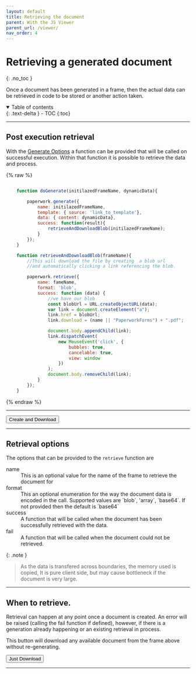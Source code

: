 ```yaml
---
layout: default
title: Retrieving the document
parent: With the JS Viewer
parent_url: /viewer/
nav_order: 4
---
```


# Retrieving a generated document
{: .no_toc }

Once a document has been generated in a frame, then the actual data can be retrieved in code to be stored or another action taken.

<details open markdown="block">
  <summary>
    Table of contents
  </summary>
  {: .text-delta }
- TOC
{:toc}
</details>

---

## Post execution retrieval

With the <a href='gen_config.html' >Generate Options</a> a function can be provided that will be called on successful execution. Within that function it is possible to retrieve the data and process.

{% raw %}
```javascript

    function doGenerate(initilazedFrameName, dynamicData){

        paperwork.generate({
            name: initilazedFrameName,
            template: { source: 'link_to_template'},
            data: { content: dynamicData},
            success: function(result){
                retrieveAndDownloadBlob(initilazedFrameName);
            }
        });
    }

    function retrieveAndDownloadBlob(frameName){
        //This will download the file by creating  a blob url
        //and automatically clicking a link referencing the blob.

        paperwork.retrieve({
            name: fameName, 
            format: 'blob',
            success: function (data) {
                //we have our blob
                const blobUrl = URL.createObjectURL(data);
                var link = document.createElement("a");
                link.href = blobUrl;
                link.download = (name || "PaperworkForms") + ".pdf";

                document.body.appendChild(link);
                link.dispatchEvent(
                    new MouseEvent('click', {
                        bubbles: true,
                        cancelable: true,
                        view: window
                    })
                );
                document.body.removeChild(link);
            }
        });
    }

```
{% endraw %}

---

<button class="btn generateDoc">Create and Download</button>

<script>

var count = 0;

const generateDoc = document.querySelector('.generateDoc');


jtd.addEvent(generateDoc, 'click', function(){
  count++;
  var source = "https://raw.githubusercontent.com/richard-scryber/PaperworkDayDocs/main/docs/_samples/nodata/buttonDownload.html"
  var data = { count: count, name: "Just for download" };

  paperwork.generate({
    name: 'ButtonDownload',
    template: {source: source},
    data: {content: data},
    success: function(result) {
        retrieveAndDownloadBlob('ButtonDownload');
    }
  });

});

function retrieveAndDownloadBlob(frameName){
        //This will download the file by creating  a blob url
        //and automatically clicking a link referencing the blob.

        paperwork.retrieve({
            name: frameName, 
            format: 'blob',
            success: function (data) {
                //we have our blob
                const blobUrl = URL.createObjectURL(data);
                var link = document.createElement("a");
                link.href = blobUrl;
                link.download = (frameName || "PaperworkForms") + ".pdf";

                document.body.appendChild(link);
                link.dispatchEvent(
                    new MouseEvent('click', {
                        bubbles: true,
                        cancelable: true,
                        view: window
                    })
                );
                document.body.removeChild(link);
            },
            fail: function(message){
                alert("Could not download the data " + message);
            }
        });
    }

</script>

<!-- the frame will be initialzed by the code in the root default _layout -->
<div id='buttonDownload' class='document-container' name='ButtonDownload' data-pw-ui="Default, Code, Edit" ></div>

---

## Retrieval options

The options that can be provided to the `retrieve` function are

<dl>
    <dt>name</dt>
    <dd>This is an optional value for the name of the frame to retrieve the document for</dd>
    <dt>format</dt>
    <dd>This an optional enumeration for the way the document data is encoded in the call. Supported values are `blob`, 'array`, `base64`. If not provided then the default is `base64`</dd>
    <dt>success</dt>
    <dd>A function that will be called when the document has been successfully retrieved with the data.</dd>
    <dt>fail</dt>
    <dd>A function that will be called when the document could not be retrieved.</dd>
</dl>


{: .note }
> As the data is transfered across boundaries, the memory used is copied, 
> It is pure client side, but may cause bottleneck if the document is very large.

---

## When to retrieve.

Retrieval can happen at any point once a document is created. 
An error will be raised (calling the fail function if defined), however, if there is a generation already happening or an existing retrieval in process.

This button will download any available document from the frame above without re-generating.


<button class="btn downloadDoc">Just Download</button>

<script>

var count = 0;

const downloadDoc = document.querySelector('.downloadDoc');

jtd.addEvent(downloadDoc, 'click', function(){
  retrieveAndDownloadBlob('ButtonDownload');
  });

</script>

---